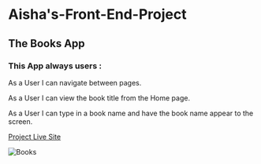 # Aisha's-Front-End-Project

## The Books App
### This App always users :
As a User I can navigate between pages.

As a User I can view the book title from the Home page.

As a User I can type in a book name and have the book name appear to the screen.





[Project Live Site](https://aishackleemoff.github.io/Aishas-Front-End-Project/)

![Books](./assets/photo-1524578271613-d550eacf6090.avif)